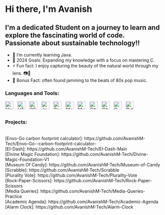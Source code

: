 # Hi there, I'm Avanish


## I'm a dedicated Student on a journey to learn and explore the fascinating world of code. Passionate about sustainable technology!!

- 🌱 I’m currently learning Java.
- 🥅 2024 Goals: Expanding my knowledge with a focus on mastering C.
- ⚡ Fun fact: I enjoy capturing the beauty of the natural world through my lens. 📷🌳 
- 🎸 Bonus Fact: often found jamming to the beats of 80s pop music.

### Languages and Tools:

<img align="left" alt="Visual Studio Code" width="26px" src="https://cdn.jsdelivr.net/gh/devicons/devicon/icons/vscode/vscode-original.svg" style="padding-right:10px;" />
<img align="left" alt="HTML5" width="26px" src="https://cdn.jsdelivr.net/gh/devicons/devicon/icons/html5/html5-original.svg" style="padding-right:10px;" />
<img align="left" alt="CSS3" width="26px" src="https://cdn.jsdelivr.net/gh/devicons/devicon/icons/css3/css3-original.svg" style="padding-right:10px;" />
<img align="left" alt="JavaScript" width="26px" src="https://cdn.jsdelivr.net/gh/devicons/devicon/icons/javascript/javascript-original.svg" style="padding-right:10px;" />
<img align="left" alt="React" width="26px" src="https://cdn.jsdelivr.net/gh/devicons/devicon/icons/react/react-original.svg" style="padding-right:10px;" />
<img align="left" alt="MongoDB" width="26px" src="https://cdn.jsdelivr.net/gh/devicons/devicon/icons/mongodb/mongodb-original.svg" style="padding-right:10px;" />
<img align="left" alt="MySQL" width="26px" src="https://cdn.jsdelivr.net/gh/devicons/devicon/icons/mysql/mysql-original.svg" style="padding-right:10px;" />
<img align="left" alt="Git" width="26px" src="https://cdn.jsdelivr.net/gh/devicons/devicon/icons/git/git-original.svg" style="padding-right:10px;" />
<img align="left" alt="GitHub" width="26px" src="https://user-images.githubusercontent.com/3369400/139447912-e0f43f33-6d9f-45f8-be46-2df5bbc91289.png" style="padding-right:10px;" />
<img align="left" alt="C" width="26px" src="https://cdn.jsdelivr.net/gh/devicons/devicon/icons/c/c-original.svg" style="padding-right:10px;" />
<img align="left" alt="Python" width="26px" src="https://cdn.jsdelivr.net/gh/devicons/devicon/icons/python/python-original.svg" style="padding-right:10px;" />
<br />
<br />

### Projects:
<br />
[Envo-Go carbon footprint calculator]: https://github.com/AvanishM-Tech/Envo-Go--carbon-footprint-calculator-
<br />
[EI-Dash]: https://github.com/AvanishM-Tech/EI-Dash-Main
<br />
[Divine Magic Foundation]: https://github.com/AvanishM-Tech/Divine-Magic-Foundation-V1
<br />
[Museum Of Candy]: https://github.com/AvanishM-Tech/Museum-of-Candy
<br />
[Scrabble]: https://github.com/AvanishM-Tech/Scrabble
<br />
[Plurality Vote]: https://github.com/AvanishM-Tech/Plurality-Vote
<br />
[Rock-Paper-Scissors]: https://github.com/AvanishM-Tech/Rock-Paper-Scissors
<br />
[Media Queries]: https://github.com/AvanishM-Tech/Media-Queries-Practice
<br />
[Academic Agenda]: https://github.com/AvanishM-Tech/Academic-Agenda
<br />
[Alarm Clock]: https://github.com/AvanishM-Tech/Alarm-Clock

